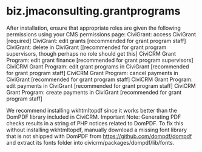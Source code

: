 biz.jmaconsulting.grantprograms
===============================

After installation, ensure that appropriate roles are given the following permissions using your CMS permissions page:
CiviGrant: access CiviGrant [required]
CiviGrant: edit grants [recommended for grant program staff]
CiviGrant: delete in CiviGrant [[recommended for grant program supervisors, though perhaps no role should get this]
CiviCRM Grant Program: edit grant finance [recommended for grant program supervisors]
CiviCRM Grant Program: edit grant programs in CiviGrant [recommended for grant program staff]
CiviCRM Grant Program: cancel payments in CiviGrant [recommended for grant program staff]
CiviCRM Grant Program: edit payments in CiviGrant [recommended for grant program staff]
CiviCRM Grant Program: create payments in CiviGrant [recommended for grant program staff]

We recommend installing wkhtmltopdf since it works better than the DomPDF library included in CiviCRM. Important Note: Generating PDF checks results in a string of PHP notices related to DomPDF. To fix this without installing wkhtmltopdf, manually download  a missing font library that is not shipped with DomPDF from https://github.com/dompdf/dompdf and extract its fonts folder into civicrm/packages/dompdf/lib/fonts.

